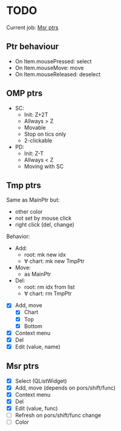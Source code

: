 # TODO

Current job: [Msr ptrs](https://github.com/michDaven/AbScan-TechReq/blob/main/asciidoc1.adoc#2352-%D0%B7%D0%B0%D0%BC%D0%B5%D1%80%D1%8B)


## Ptr behaviour

- On Item.mousePressed: select
- On Item.mouseMove: move
- On Item.mouseReleased: deselect

## OMP ptrs
- SC:
  + Init: Z+2T
  + Allways > Z
  + Movable
  + Stop on tics only
  + 2-clickable
- PD:
  + Init: Z-T
  + Allways < Z
  + Moving with SC

## Tmp ptrs

Same as MainPtr but:

- other color
- not set by mouse click
- right click (del, change)

Behavior:

- Add:
  + root: mk new idx
  + &forall; chart: mk new TmpPtr
- Move:
  + as MainPtr
- Del:
  + root: rm idx from list
  + &forall; chart: rm TmpPtr

- [x] Add, move
  - [x] Chart
  - [x] Top
  - [x] Bottom
- [x] Context menu
- [x] Del
- [x] Edit (value, name)

## Msr ptrs

- [x] Select (QListWidget)
- [x] Add, move (depends on pors/shift/func)
- [x] Context menu
- [x] Del
- [x] Edit (value, func)
- [ ] Refresh on pors/shift/func change
- [ ] Color
